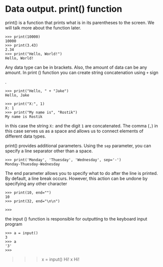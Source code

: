 # Data output. print() function

print() is a function that prints what is in its parentheses to the screen.
We will talk more about the function later.


```
>>> print(10000)
10000
>>> print(3.43)
2.34
>>> print("Hello, World!")
Hello, World!
```

Any data type can be in brackets.
Also, the amount of data can be any amount.
In print () function you can create string concatenation using ```+``` sign

.

```
>>> print("Hello, " + "Jake")
Hello, Jake
```

```
>>> print("X:", 1)
X: 1
>>> print("My name is", "Rostik")
My name is Rostik
```
in this case the string ```X:``` and the digit ```1``` are concatenated.
The comma (```,```) in this case serves us as a space and allows us to connect elements of different data types.

print() provides additional parameters. Using the ```sep``` parameter, you can specify a line separator other than a space.

```
>>> print('Monday', 'Thuesday', 'Wednesday', sep='-')
Monday-Thuesday-Wednesday
```

The end parameter allows you to specify what to do after the line is printed. By default, a line break occurs. However, this action can be undone by specifying any other character

```
>>> print(10, end="")
10
>>> print(32, end="\n\n")

>>>
```

the input () function is responsible for outputting to the keyboard input program

```
>>> a = input()
3
>>> a
'3'
>>> 

```
>>> x = input()
Hi!
>>> x
Hi!
```
